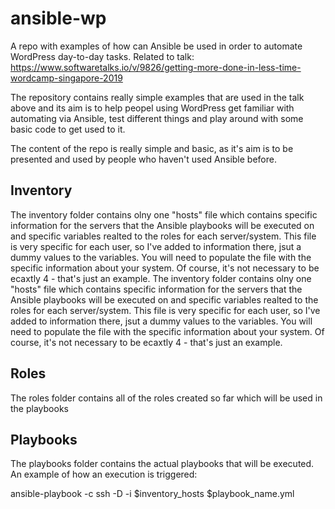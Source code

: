 # ansible-wp
A repo with examples of how can Ansible be used in order to automate WordPress day-to-day tasks. Related to talk: https://www.softwaretalks.io/v/9826/getting-more-done-in-less-time-wordcamp-singapore-2019

The repository contains really simple examples that are used in the talk above and its aim is to help peopel using WordPress get familiar with automating via Ansible, test different things and play around with some basic code to get used to it.

The content of the repo is really simple and basic, as it's aim is to be presented and used by people who haven't used Ansible before.

## Inventory

The inventory folder contains olny one "hosts" file which contains specific information for the servers that the Ansible playbooks will be executed on and specific variables realted to the roles for each server/system. This file is very specific for each user, so I've added to information there, jsut a dummy values to the variables. You will need to populate the file with the specific information about your system. Of course, it's not necessary to be ecaxtly 4 - that's just an example. 
The inventory folder contains olny one "hosts" file which contains specific information for the servers that the Ansible playbooks will be executed on and specific variables realted to the roles for each server/system. This file is very specific for each user, so I've added to information there, jsut a dummy values to the variables. You will need to populate the file with the specific information about your system. Of course, it's not necessary to be ecaxtly 4 - that's just an example.

## Roles

The roles folder contains all of the roles created so far which will be used in the playbooks

## Playbooks

The playbooks folder contains the actual playbooks that will be executed. An example of how an execution is triggered:

 ansible-playbook -c ssh -D -i $inventory_hosts $playbook_name.yml
